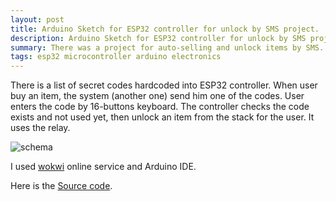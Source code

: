 ```yaml
---
layout: post
title: Arduino Sketch for ESP32 controller for unlock by SMS project.
description: Arduino Sketch for ESP32 controller for unlock by SMS project.
summary: There was a project for auto-selling and unlock items by SMS. I've designed electronic schema based on ESP32 and implemented Arduino Sketch to control it.
tags: esp32 microcontroller arduino electronics
---
```


There is a list of secret codes hardcoded into ESP32 controller.
When user buy an item, the system (another one) send him one of the codes.
User enters the code by 16-buttons keyboard.
The controller checks the code exists and not used yet,
then unlock an item from the stack for the user.
It uses the relay.

![schema](/assets/images/schema.png)

I used [wokwi](https://wokwi.com/) online service and Arduino IDE.

Here is the [Source code](https://github.com/alex-alekseichuk/sms-lock/blob/main/controller.ino).
